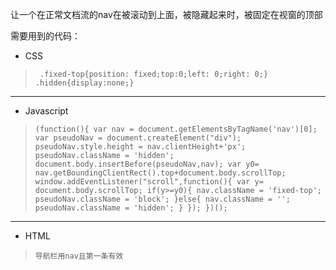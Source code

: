 让一个在正常文档流的nav在被滚动到上面，被隐藏起来时，被固定在视窗的顶部

需要用到的代码：
* CSS
>` .fixed-top{position: fixed;top:0;left: 0;right: 0;}
 .hidden{display:none;}`
***
* Javascript
>`(function(){
	var nav = document.getElementsByTagName('nav')[0];
	var pseudoNav = document.createElement("div");
	pseudoNav.style.height = nav.clientHeight+'px';
	pseudoNav.className = 'hidden';
	document.body.insertBefore(pseudoNav,nav);
	var y0= nav.getBoundingClientRect().top+document.body.scrollTop;
		window.addEventListener("scroll",function(){
			var y= document.body.scrollTop;
			if(y>=y0){
				nav.className = 'fixed-top';
				pseudoNav.className = 'block';
			}else{
				nav.className = '';
				pseudoNav.className = 'hidden';
			}
		});
})();`
***
* HTML
>`导航栏用nav且第一条有效`